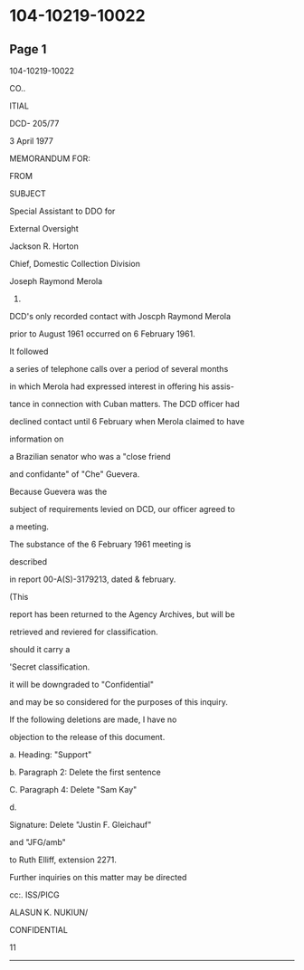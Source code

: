 # 104-10219-10022

## Page 1

104-10219-10022

CO..

ITIAL

DCD- 205/77

3 April 1977

MEMORANDUM FOR:

FROM

SUBJECT

Special Assistant to DDO for

External Oversight

Jackson R. Horton

Chief, Domestic Collection Division

Joseph Raymond Merola

1.

DCD's only recorded contact with Joscph Raymond Merola

prior to August 1961 occurred on 6 February 1961.

It followed

a series of telephone calls over a period of several months

in which Merola had expressed interest in offering his assis-

tance in connection with Cuban matters. The DCD officer had

declined contact until 6 February when Merola claimed to have

information on

a Brazilian senator who was a "close friend

and confidante" of "Che" Guevera.

Because Guevera was the

subject of requirements levied on DCD, our officer agreed to

a meeting.

The substance of the 6 February 1961 meeting is

described

in report 00-A(S)-3179213, dated & february.

(This

report has been returned to the Agency Archives, but will be

retrieved and reviered for classification.

should it carry a

'Secret classification.

it will be downgraded to "Confidential"

and may be so considered for the purposes of this inquiry.

If the following deletions are made, I have no

objection to the release of this document.

a. Heading: "Support"

b. Paragraph 2: Delete the first sentence

C. Paragraph 4: Delete "Sam Kay"

d.

Signature: Delete "Justin F. Gleichauf"

and "JFG/amb"

to Ruth Elliff, extension 2271.

Further inquiries on this matter may be directed

cc:. ISS/PICG

ALASUN K. NUKIUN/

CONFIDENTIAL

11

---

